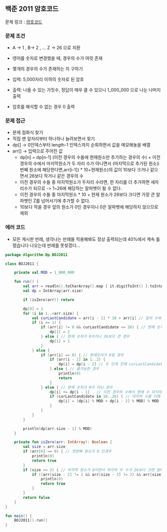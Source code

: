 ## 백준 2011 암호코드

문제 링크 : [암호코드](https://www.acmicpc.net/problem/2011)

### 문제 조건

- A -> 1 , B-> 2 , ... Z -> 26 으로 치환
- 영어를 숫자로 변경했을 때, 경우의 수가 여럿 존재
- 몇개의 경우의 수가 존재하는 지 구하기

- 입력: 5,000자리 이하의 숫자로 된 암호
- 출력: 나올 수 있는 가짓수, 정답이 매우 클 수 있으니 1_000_000 으로 나눈 나머지 출력
- 암호를 해석할 수 없는 경우 0 출력

### 문제 접근

- 문제 점화식 찾기
- 직접 맨 앞자리부터 하나하나 늘려보면서 찾기
- dp[] -> 0인덱스부터 length-1 인덱스까지 순회하면서 값을 메모해놓을 배열
- arr[] -> 입력으로 주어진 값
    - dp[n] = dp[n-1] (이전 경우의 수들에 현재원소만 추가하는 경우의 수) + 이전경우의 수에서 마지막원소가 두 자리 수가 아니면서 (마지막으로 추가된 원소(i번째 원소에
      해당한다면,arr[i-1]) * 10+현재원소)의 값이 10보다 크거나 같으면서 26보다 작거나 같은 경우의 수
    - 이전 경우의 수들 중 마지막원소가 두자리 수라면, 한 자리를 더 추가하면 세자리수가 되므로 -> 1~26에 해당하는 알파벳이 될 수 없다.
    - 이전 경우의 수들 중 마지막원소 * 10 + 현재 원소가 26보다 크다면 가장 큰 알파벳인 Z를 넘어서기에 추가할 수 없다.
    - 10보다 작을 경우 앞의 원소가 0인 경우이니 0은 알파벳에 해당하지 않으므로 제외

### 에러 코드 

- 모든 게시판 반례, 생각나는 반례들 적용해봐도 정상 출력되는데 40%에서 계속 틀렸습니다 나오는데 반례를 못찾겠다...

```kotlin
package Algorithm.Dp.BOJ2011

class BOJ2011 {

    private val MOD = 1_000_000

    fun run() {
        val arr = readln().toCharArray().map { it.digitToInt() }.toIntArray()
        val dp = IntArray(arr.size)

        if (isZero(arr)) return

        dp[0] = 1
        for (i in 1..<arr.size) {
            val curLastCandidate = arr[i - 1] * 10 + arr[i] // 앞의 수와의 결합
            if (i == 1) {
                if (arr[i] != 0 && curLastCandidate <= 26) { // 현재 숫자가 0이 아니면서 26보다 작으면 2가지 경우 가능
                    dp[1] = 2
                } else { // 현재 숫자가 0이거나 26보다 큰 경우
                    dp[1] = 1
                }
            } else {
                if (arr[i] == 0) { // 현재숫자가 0일 경우
                    if (arr[i - 1] in 1..2) {
                        dp[i] = dp[i - 2] // 두 단계 전에 curLastCandidate 원소를 붙이는 경우
                    } else { // 불가능한 경우
                        println(0)
                        return
                    }
                } else { // 현재 숫자가 0이 아닌 경우
                    dp[i] += dp[i - 1]   // 이전 경우의 수에서 현재 수 마지막으로 추가할 수 있는 경우의 수
                    if (curLastCandidate in 10..26) { // 마지막 수를 더해 알파벳으로 추가할 수 있다면
                        dp[i] = (dp[i] % MOD + dp[i - 2] % MOD) % MOD
                    }
                }
            }
        }

        println(dp[arr.size - 1] % MOD)
    }

    private fun isZero(arr: IntArray): Boolean {
        val size = arr.size
        if (arr[0] == 0) { // 첫번째 원소가 0 인경우
            println(0)
            return true
        }
        if (size >= 2) { // 마지막 원소가 0이면서 마지막 두 수가 26보다 크면 알파벳을 완성시킬 수 없다.
            if ((arr[size - 2] != 1 && arr[size - 2] != 2) && arr[size - 1] == 0) {
                println(0)
                return true
            }
        }
        return false
    }
}

fun main() {
    BOJ2011().run()
}

```
